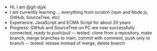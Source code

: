 - Hi, I am @git-djyk
- I am currently learning ... everything from scratch (npm and Node.js, GitHub, SourceTree, etc)
- Experience: JavaScript and ECMA Script for about 20 years
- Progress: GitHub and SourceTree on PC are now successfully connected, ready to push/pull
-- tested: clone from a repository, make branch, merge branches to main, commit with comment, push only to branch
-- tested: rebase instead of merge, delete branch

<!---
git-djyk/git-djyk is a special repository because its `README.md` (this file) appears on your GitHub profile.
You can click the Preview link to take a look at your changes.
--->
